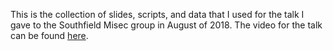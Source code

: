 This is the collection of slides, scripts, and data that I used for the talk I gave to the Southfield Misec group in August of 2018. The video for the talk can be found [here](https://www.youtube.com/watch?v=LYLuZbJCgyk&t=9s).
